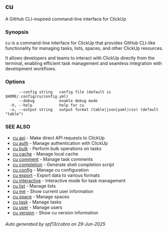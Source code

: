 ## cu

A GitHub CLI-inspired command-line interface for ClickUp

### Synopsis

cu is a command-line interface for ClickUp that provides GitHub CLI-like
functionality for managing tasks, lists, spaces, and other ClickUp resources.

It allows developers and teams to interact with ClickUp directly from the terminal,
enabling efficient task management and seamless integration with development workflows.

### Options

```
      --config string   config file (default is $HOME/.config/cu/config.yml)
      --debug           enable debug mode
  -h, --help            help for cu
  -o, --output string   output format (table|json|yaml|csv) (default "table")
```

### SEE ALSO

* [cu api](cu_api.md)	 - Make direct API requests to ClickUp
* [cu auth](cu_auth.md)	 - Manage authentication with ClickUp
* [cu bulk](cu_bulk.md)	 - Perform bulk operations on tasks
* [cu cache](cu_cache.md)	 - Manage local cache
* [cu comment](cu_comment.md)	 - Manage task comments
* [cu completion](cu_completion.md)	 - Generate shell completion script
* [cu config](cu_config.md)	 - Manage cu configuration
* [cu export](cu_export.md)	 - Export data to various formats
* [cu interactive](cu_interactive.md)	 - Interactive mode for task management
* [cu list](cu_list.md)	 - Manage lists
* [cu me](cu_me.md)	 - Show current user information
* [cu space](cu_space.md)	 - Manage spaces
* [cu task](cu_task.md)	 - Manage tasks
* [cu user](cu_user.md)	 - Manage users
* [cu version](cu_version.md)	 - Show cu version information

###### Auto generated by spf13/cobra on 29-Jun-2025

